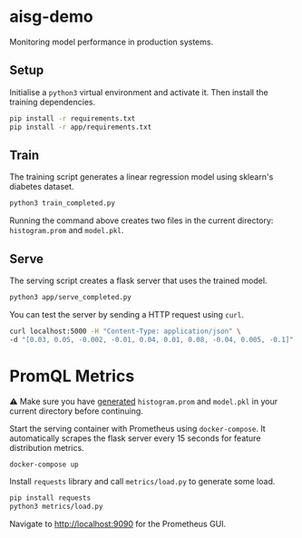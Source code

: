 # aisg-demo

Monitoring model performance in production systems.

## Setup

Initialise a `python3` virtual environment and activate it. Then install the training dependencies.

```bash
pip install -r requirements.txt
pip install -r app/requirements.txt
```

## Train

The training script generates a linear regression model using sklearn's diabetes dataset.

```bash
python3 train_completed.py
```

Running the command above creates two files in the current directory: `histogram.prom` and `model.pkl`.

## Serve

The serving script creates a flask server that uses the trained model.

```bash
python3 app/serve_completed.py
```

You can test the server by sending a HTTP request using `curl`.

```bash
curl localhost:5000 -H "Content-Type: application/json" \
-d "[0.03, 0.05, -0.002, -0.01, 0.04, 0.01, 0.08, -0.04, 0.005, -0.1]"
```

# PromQL Metrics

:warning: Make sure you have [generated](#train) `histogram.prom` and `model.pkl` in your current directory before continuing.

Start the serving container with Prometheus using `docker-compose`. It automatically scrapes the flask server every 15 seconds for feature distribution metrics.

```bash
docker-compose up
```

Install `requests` library and call `metrics/load.py` to generate some load.

```bash
pip install requests
python3 metrics/load.py
```

Navigate to [http://localhost:9090](http://localhost:9090) for the Prometheus GUI.
